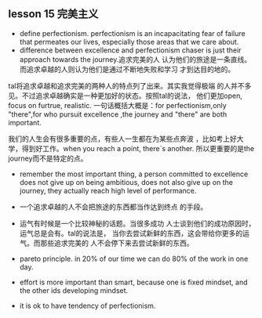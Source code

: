 ## lesson 15 完美主义
* define perfectionism.
perfectionism is an incapacitating fear of failure that permeates our lives, especially
those areas that we care about.
* difference between excellence and perfectionism chaser is just
their approach towards the journey.追求完美的人
认为他们的旅途是一条直线。而追求卓越的人则认为他们是通过不断地失败和学习
才到达目的地的。

tal将追求卓越和追求完美的两种人的特点列了出来。其实我觉得极端
的人并不多见。不过追求卓越确实是一种更加好的状态。按照tal的说法，
他们更加open, focus on furtrue, realistic.
一句话概括大概是：for perfectionism,only "there",for who 
pursuit excellence ,the journey and "there" are both important.

我们的人生会有很多重要的点，有些人一生都在为某些点奔波
，比如考上好大学，得到好工作。when you reach a point, there`s another.
所以更重要的是the journey而不是特定的点。

* remember the most important thing, a person committed to
excellence does not give up on being ambitious, does not 
also give up on the journey, they actually
reach high  level of performance.

* 一个追求卓越的人不会把旅途的东西都当作达到终点
的手段。

* 运气有时候是一个比较神秘的话题。当很多成功
人士谈到他们的成功原因时，运气总是会有。tal的说法是，
当你去尝试新鲜的东西，这会带给你更多的运气。而那些追求完美的
人不会停下来去尝试新鲜的东西。

* pareto principle. in 20% of our time we can do 80% of 
the work in one day.

* effort is more important than smart, because one 
is fixed mindset, and the other ids developing mindset.

* it is ok to have tendency of perfectionism.
